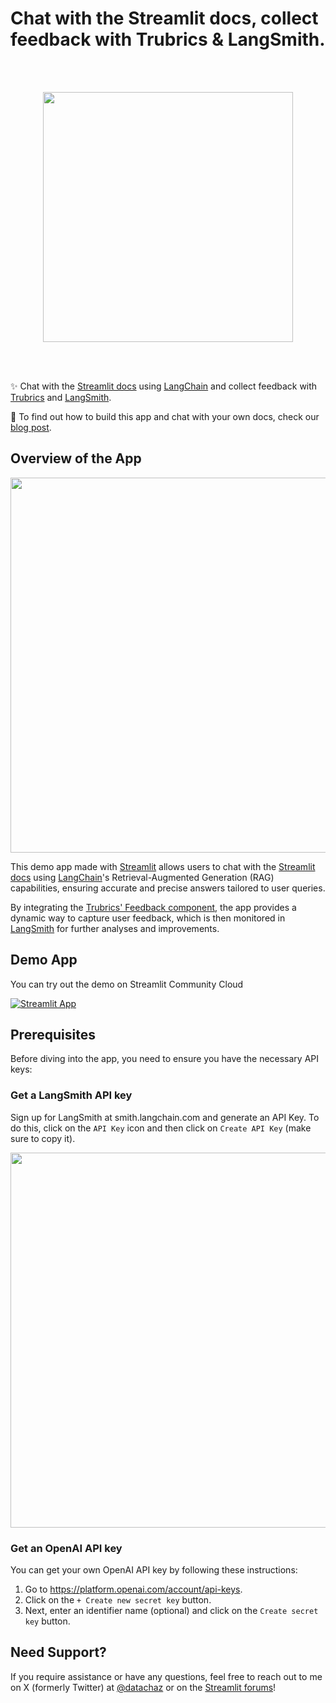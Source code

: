 # Chat with the Streamlit docs, collect feedback with Trubrics & LangSmith.

<br>
<br>

<p align="center">
  <img src="https://github.com/CharlyWargnier/LangchainRAG-Trubrics-Langsmith/assets/27242399/e4e7f7b0-228a-4e36-9cec-e0df4c072e43" width="400">
</p>

<br>
<br>

✨ Chat with the [Streamlit docs](https://docs.streamlit.io/) using [LangChain](https://www.langchain.com/) and collect feedback with [Trubrics](https://github.com/trubrics/streamlit-feedback) and [LangSmith](https://www.langchain.com/langsmith).

📖 To find out how to build this app and chat with your own docs, check our [blog post](https://blog.streamlit.io/how-in-app-feedback-can-increase-your-chatbots-performance/).

## Overview of the App

<p align="center">
  <img src="https://github.com/CharlyWargnier/LangchainRAG-Trubrics-Langsmith/assets/27242399/28b28ff9-c289-4c66-b44d-f99bc4f1c0ba" width="600">
</p>

This demo app made with [Streamlit](https://streamlit.io/) allows users to chat with the [Streamlit docs](https://docs.streamlit.io/) using [LangChain](https://www.langchain.com/)'s Retrieval-Augmented Generation (RAG) capabilities, ensuring accurate and precise answers tailored to user queries.

By integrating the [Trubrics' Feedback component](https://github.com/trubrics/streamlit-feedback), the app provides a dynamic way to capture user feedback, which is then monitored in [LangSmith](https://www.langchain.com/langsmith) for further analyses and improvements.

## Demo App

You can try out the demo on Streamlit Community Cloud

[![Streamlit App](https://static.streamlit.io/badges/streamlit_badge_black_white.svg)](https://rag-chatbot-with-user-feedback.streamlit.app/)

## Prerequisites

Before diving into the app, you need to ensure you have the necessary API keys:

### Get a LangSmith API key

Sign up for LangSmith at smith.langchain.com and generate an API Key.
To do this, click on the `API Key` icon and then click on `Create API Key` (make sure to copy it).

<p align="center">
  <img src="https://github.com/CharlyWargnier/LangchainRAG-Trubrics-Langsmith/assets/27242399/95ea6ca4-7ddf-4ed6-913f-56d4d9f114c4" width="600">
</p>

### Get an OpenAI API key

You can get your own OpenAI API key by following these instructions:
1. Go to https://platform.openai.com/account/api-keys.
2. Click on the `+ Create new secret key` button.
3. Next, enter an identifier name (optional) and click on the `Create secret key` button.

## Need Support?

If you require assistance or have any questions, feel free to reach out to me on X (formerly Twitter) at [@datachaz](https://twitter.com/datachaz) or on the [Streamlit forums](https://discuss.streamlit.io/)!


